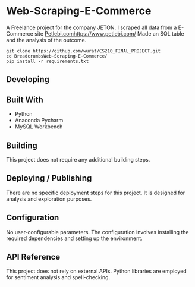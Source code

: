 # Web-Scraping-E-Commerce

A Freelance project for the company JETON. I scraped all data from a E-Commerce site [Petlebi.com](https://www.petlebi.com/)https://www.petlebi.com/ Made an SQL table and the analysis of the outcome. 

```shell
git clone https://github.com/wurat/CS210_FINAL_PROJECT.git
cd BreadcrumbsWeb-Scraping-E-Commerce/
pip install -r requirements.txt
```

## Developing

## Built With
- Python
- Anaconda Pycharm
- MySQL Workbench

## Building
This project does not require any additional building steps.

## Deploying / Publishing
There are no specific deployment steps for this project. It is designed for analysis and exploration purposes.

## Configuration
No user-configurable parameters. The configuration involves installing the required dependencies and setting up the environment.

## API Reference
This project does not rely on external APIs. Python libraries are employed for sentiment analysis and spell-checking.
